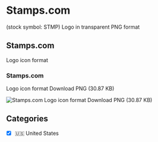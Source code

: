 # Stamps.com
 (stock symbol: STMP) Logo in transparent PNG format

## Stamps.com
 Logo icon format

### Stamps.com
 Logo icon format Download PNG (30.87 KB)

![Stamps.com
 Logo icon format Download PNG (30.87 KB)](/img/orig/STMP-54301e3f.png)



## Categories
- [x] 🇺🇸 United States
